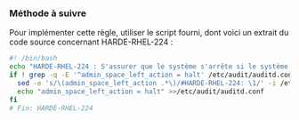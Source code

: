 
### Méthode à suivre

Pour implémenter cette règle, utiliser le script fourni, dont voici un extrait du code source concernant HARDE-RHEL-224 :

``` {.bash .numberLines}
#! /bin/bash
echo "HARDE-RHEL-224 : S'assurer que le système s'arrête si le système d'audit est plein"
if ! grep -q -E '^admin_space_left_action = halt' /etc/audit/auditd.conf; then
  sed -e 's/\(admin_space_left_action .*\)/#HARDE-RHEL-224: \1/' -i /etc/audit/auditd.conf
  echo "admin_space_left_action = halt" >>/etc/audit/auditd.conf
fi
# Fin: HARDE-RHEL-224
```


